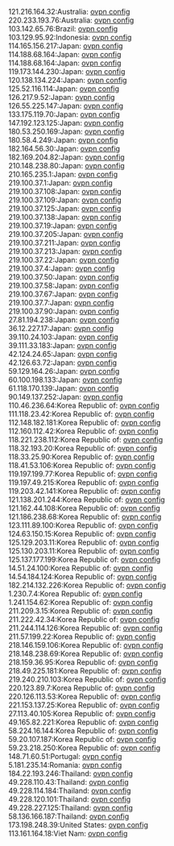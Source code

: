 121.216.164.32:Australia: [ovpn config](vpn/121_216_164_32.ovpn)  
220.233.193.76:Australia: [ovpn config](vpn/220_233_193_76.ovpn)  
103.142.65.76:Brazil: [ovpn config](vpn/103_142_65_76.ovpn)  
103.129.95.92:Indonesia: [ovpn config](vpn/103_129_95_92.ovpn)  
114.165.156.217:Japan: [ovpn config](vpn/114_165_156_217.ovpn)  
114.188.68.164:Japan: [ovpn config](vpn/114_188_68_164.ovpn)  
114.188.68.164:Japan: [ovpn config](vpn/114_188_68_164.ovpn)  
119.173.144.230:Japan: [ovpn config](vpn/119_173_144_230.ovpn)  
120.138.134.224:Japan: [ovpn config](vpn/120_138_134_224.ovpn)  
125.52.116.114:Japan: [ovpn config](vpn/125_52_116_114.ovpn)  
126.217.9.52:Japan: [ovpn config](vpn/126_217_9_52.ovpn)  
126.55.225.147:Japan: [ovpn config](vpn/126_55_225_147.ovpn)  
133.175.119.70:Japan: [ovpn config](vpn/133_175_119_70.ovpn)  
147.192.123.125:Japan: [ovpn config](vpn/147_192_123_125.ovpn)  
180.53.250.169:Japan: [ovpn config](vpn/180_53_250_169.ovpn)  
180.58.4.249:Japan: [ovpn config](vpn/180_58_4_249.ovpn)  
182.164.56.30:Japan: [ovpn config](vpn/182_164_56_30.ovpn)  
182.169.204.82:Japan: [ovpn config](vpn/182_169_204_82.ovpn)  
210.148.238.80:Japan: [ovpn config](vpn/210_148_238_80.ovpn)  
210.165.235.1:Japan: [ovpn config](vpn/210_165_235_1.ovpn)  
219.100.37.1:Japan: [ovpn config](vpn/219_100_37_1.ovpn)  
219.100.37.108:Japan: [ovpn config](vpn/219_100_37_108.ovpn)  
219.100.37.109:Japan: [ovpn config](vpn/219_100_37_109.ovpn)  
219.100.37.125:Japan: [ovpn config](vpn/219_100_37_125.ovpn)  
219.100.37.138:Japan: [ovpn config](vpn/219_100_37_138.ovpn)  
219.100.37.19:Japan: [ovpn config](vpn/219_100_37_19.ovpn)  
219.100.37.205:Japan: [ovpn config](vpn/219_100_37_205.ovpn)  
219.100.37.211:Japan: [ovpn config](vpn/219_100_37_211.ovpn)  
219.100.37.213:Japan: [ovpn config](vpn/219_100_37_213.ovpn)  
219.100.37.22:Japan: [ovpn config](vpn/219_100_37_22.ovpn)  
219.100.37.4:Japan: [ovpn config](vpn/219_100_37_4.ovpn)  
219.100.37.50:Japan: [ovpn config](vpn/219_100_37_50.ovpn)  
219.100.37.58:Japan: [ovpn config](vpn/219_100_37_58.ovpn)  
219.100.37.67:Japan: [ovpn config](vpn/219_100_37_67.ovpn)  
219.100.37.7:Japan: [ovpn config](vpn/219_100_37_7.ovpn)  
219.100.37.90:Japan: [ovpn config](vpn/219_100_37_90.ovpn)  
27.81.194.238:Japan: [ovpn config](vpn/27_81_194_238.ovpn)  
36.12.227.17:Japan: [ovpn config](vpn/36_12_227_17.ovpn)  
39.110.24.103:Japan: [ovpn config](vpn/39_110_24_103.ovpn)  
39.111.33.183:Japan: [ovpn config](vpn/39_111_33_183.ovpn)  
42.124.24.65:Japan: [ovpn config](vpn/42_124_24_65.ovpn)  
42.126.63.72:Japan: [ovpn config](vpn/42_126_63_72.ovpn)  
59.129.164.26:Japan: [ovpn config](vpn/59_129_164_26.ovpn)  
60.100.198.133:Japan: [ovpn config](vpn/60_100_198_133.ovpn)  
61.118.170.139:Japan: [ovpn config](vpn/61_118_170_139.ovpn)  
90.149.137.252:Japan: [ovpn config](vpn/90_149_137_252.ovpn)  
110.46.236.64:Korea Republic of: [ovpn config](vpn/110_46_236_64.ovpn)  
111.118.23.42:Korea Republic of: [ovpn config](vpn/111_118_23_42.ovpn)  
112.148.182.181:Korea Republic of: [ovpn config](vpn/112_148_182_181.ovpn)  
112.160.112.42:Korea Republic of: [ovpn config](vpn/112_160_112_42.ovpn)  
118.221.238.112:Korea Republic of: [ovpn config](vpn/118_221_238_112.ovpn)  
118.32.193.20:Korea Republic of: [ovpn config](vpn/118_32_193_20.ovpn)  
118.33.25.90:Korea Republic of: [ovpn config](vpn/118_33_25_90.ovpn)  
118.41.53.106:Korea Republic of: [ovpn config](vpn/118_41_53_106.ovpn)  
119.197.199.77:Korea Republic of: [ovpn config](vpn/119_197_199_77.ovpn)  
119.197.49.215:Korea Republic of: [ovpn config](vpn/119_197_49_215.ovpn)  
119.203.42.141:Korea Republic of: [ovpn config](vpn/119_203_42_141.ovpn)  
121.138.201.244:Korea Republic of: [ovpn config](vpn/121_138_201_244.ovpn)  
121.162.44.108:Korea Republic of: [ovpn config](vpn/121_162_44_108.ovpn)  
121.186.238.68:Korea Republic of: [ovpn config](vpn/121_186_238_68.ovpn)  
123.111.89.100:Korea Republic of: [ovpn config](vpn/123_111_89_100.ovpn)  
124.63.150.15:Korea Republic of: [ovpn config](vpn/124_63_150_15.ovpn)  
125.129.203.11:Korea Republic of: [ovpn config](vpn/125_129_203_11.ovpn)  
125.130.203.11:Korea Republic of: [ovpn config](vpn/125_130_203_11.ovpn)  
125.137.177.199:Korea Republic of: [ovpn config](vpn/125_137_177_199.ovpn)  
14.51.24.100:Korea Republic of: [ovpn config](vpn/14_51_24_100.ovpn)  
14.54.184.124:Korea Republic of: [ovpn config](vpn/14_54_184_124.ovpn)  
182.214.132.226:Korea Republic of: [ovpn config](vpn/182_214_132_226.ovpn)  
1.230.7.4:Korea Republic of: [ovpn config](vpn/1_230_7_4.ovpn)  
1.241.154.62:Korea Republic of: [ovpn config](vpn/1_241_154_62.ovpn)  
211.209.3.15:Korea Republic of: [ovpn config](vpn/211_209_3_15.ovpn)  
211.222.42.34:Korea Republic of: [ovpn config](vpn/211_222_42_34.ovpn)  
211.244.114.126:Korea Republic of: [ovpn config](vpn/211_244_114_126.ovpn)  
211.57.199.22:Korea Republic of: [ovpn config](vpn/211_57_199_22.ovpn)  
218.146.159.106:Korea Republic of: [ovpn config](vpn/218_146_159_106.ovpn)  
218.148.238.69:Korea Republic of: [ovpn config](vpn/218_148_238_69.ovpn)  
218.159.36.95:Korea Republic of: [ovpn config](vpn/218_159_36_95.ovpn)  
218.49.225.181:Korea Republic of: [ovpn config](vpn/218_49_225_181.ovpn)  
219.240.210.103:Korea Republic of: [ovpn config](vpn/219_240_210_103.ovpn)  
220.123.89.7:Korea Republic of: [ovpn config](vpn/220_123_89_7.ovpn)  
220.126.113.53:Korea Republic of: [ovpn config](vpn/220_126_113_53.ovpn)  
221.153.137.25:Korea Republic of: [ovpn config](vpn/221_153_137_25.ovpn)  
27.113.40.105:Korea Republic of: [ovpn config](vpn/27_113_40_105.ovpn)  
49.165.82.221:Korea Republic of: [ovpn config](vpn/49_165_82_221.ovpn)  
58.224.16.144:Korea Republic of: [ovpn config](vpn/58_224_16_144.ovpn)  
59.20.107.187:Korea Republic of: [ovpn config](vpn/59_20_107_187.ovpn)  
59.23.218.250:Korea Republic of: [ovpn config](vpn/59_23_218_250.ovpn)  
148.71.60.51:Portugal: [ovpn config](vpn/148_71_60_51.ovpn)  
5.181.235.14:Romania: [ovpn config](vpn/5_181_235_14.ovpn)  
184.22.193.246:Thailand: [ovpn config](vpn/184_22_193_246.ovpn)  
49.228.110.43:Thailand: [ovpn config](vpn/49_228_110_43.ovpn)  
49.228.114.184:Thailand: [ovpn config](vpn/49_228_114_184.ovpn)  
49.228.120.101:Thailand: [ovpn config](vpn/49_228_120_101.ovpn)  
49.228.227.125:Thailand: [ovpn config](vpn/49_228_227_125.ovpn)  
58.136.166.187:Thailand: [ovpn config](vpn/58_136_166_187.ovpn)  
173.198.248.39:United States: [ovpn config](vpn/173_198_248_39.ovpn)  
113.161.164.18:Viet Nam: [ovpn config](vpn/113_161_164_18.ovpn)  
